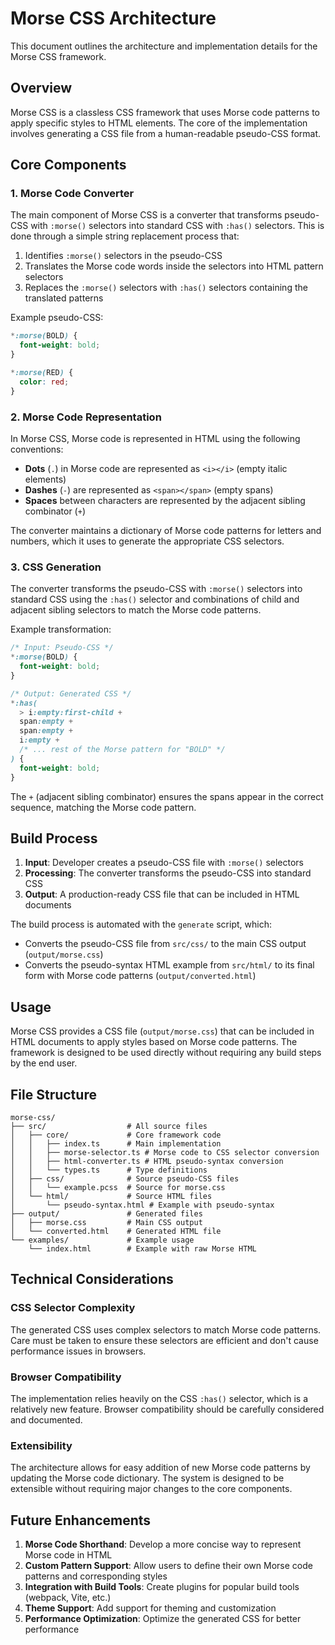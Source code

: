 # Morse CSS Architecture

This document outlines the architecture and implementation details for the Morse CSS framework.

## Overview

Morse CSS is a classless CSS framework that uses Morse code patterns to apply specific styles to HTML elements. The core of the implementation involves generating a CSS file from a human-readable pseudo-CSS format.

## Core Components

### 1. Morse Code Converter

The main component of Morse CSS is a converter that transforms pseudo-CSS with `:morse()` selectors into standard CSS with `:has()` selectors. This is done through a simple string replacement process that:

1. Identifies `:morse()` selectors in the pseudo-CSS
2. Translates the Morse code words inside the selectors into HTML pattern selectors
3. Replaces the `:morse()` selectors with `:has()` selectors containing the translated patterns

Example pseudo-CSS:

```css
*:morse(BOLD) {
  font-weight: bold;
}

*:morse(RED) {
  color: red;
}
```

### 2. Morse Code Representation

In Morse CSS, Morse code is represented in HTML using the following conventions:

- **Dots** (`.`) in Morse code are represented as `<i></i>` (empty italic elements)
- **Dashes** (`-`) are represented as `<span></span>` (empty spans)
- **Spaces** between characters are represented by the adjacent sibling combinator (`+`)

The converter maintains a dictionary of Morse code patterns for letters and numbers, which it uses to generate the appropriate CSS selectors.

### 3. CSS Generation

The converter transforms the pseudo-CSS with `:morse()` selectors into standard CSS using the `:has()` selector and combinations of child and adjacent sibling selectors to match the Morse code patterns.

Example transformation:

```css
/* Input: Pseudo-CSS */
*:morse(BOLD) {
  font-weight: bold;
}

/* Output: Generated CSS */
*:has(
  > i:empty:first-child + 
  span:empty + 
  span:empty + 
  i:empty + 
  /* ... rest of the Morse pattern for "BOLD" */
) {
  font-weight: bold;
}
```

The `+` (adjacent sibling combinator) ensures the spans appear in the correct sequence, matching the Morse code pattern.

## Build Process

1. **Input**: Developer creates a pseudo-CSS file with `:morse()` selectors
2. **Processing**: The converter transforms the pseudo-CSS into standard CSS
3. **Output**: A production-ready CSS file that can be included in HTML documents

The build process is automated with the `generate` script, which:

- Converts the pseudo-CSS file from `src/css/` to the main CSS output (`output/morse.css`)
- Converts the pseudo-syntax HTML example from `src/html/` to its final form with Morse code patterns (`output/converted.html`)

## Usage

Morse CSS provides a CSS file (`output/morse.css`) that can be included in HTML documents to apply styles based on Morse code patterns. The framework is designed to be used directly without requiring any build steps by the end user.

## File Structure

```
morse-css/
├── src/                  # All source files
│   ├── core/             # Core framework code
│   │   ├── index.ts      # Main implementation
│   │   ├── morse-selector.ts # Morse code to CSS selector conversion
│   │   ├── html-converter.ts # HTML pseudo-syntax conversion
│   │   └── types.ts      # Type definitions
│   ├── css/              # Source pseudo-CSS files
│   │   └── example.pcss  # Source for morse.css
│   └── html/             # Source HTML files
│       └── pseudo-syntax.html # Example with pseudo-syntax
├── output/               # Generated files
│   ├── morse.css         # Main CSS output
│   └── converted.html    # Generated HTML file
└── examples/             # Example usage
    └── index.html        # Example with raw Morse HTML
```

## Technical Considerations

### CSS Selector Complexity

The generated CSS uses complex selectors to match Morse code patterns. Care must be taken to ensure these selectors are efficient and don't cause performance issues in browsers.

### Browser Compatibility

The implementation relies heavily on the CSS `:has()` selector, which is a relatively new feature. Browser compatibility should be carefully considered and documented.

### Extensibility

The architecture allows for easy addition of new Morse code patterns by updating the Morse code dictionary. The system is designed to be extensible without requiring major changes to the core components.

## Future Enhancements

1. **Morse Code Shorthand**: Develop a more concise way to represent Morse code in HTML
2. **Custom Pattern Support**: Allow users to define their own Morse code patterns and corresponding styles
3. **Integration with Build Tools**: Create plugins for popular build tools (webpack, Vite, etc.)
4. **Theme Support**: Add support for theming and customization
5. **Performance Optimization**: Optimize the generated CSS for better performance
